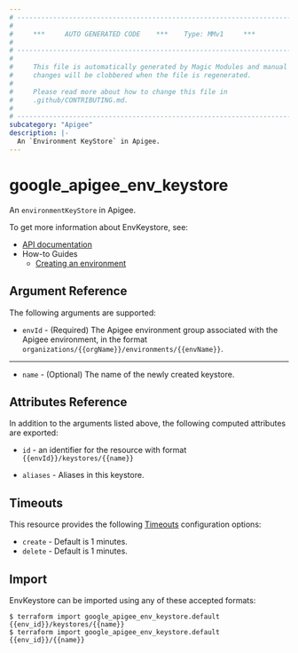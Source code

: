 ```yaml
---
# ----------------------------------------------------------------------------
#
#     ***     AUTO GENERATED CODE    ***    Type: MMv1     ***
#
# ----------------------------------------------------------------------------
#
#     This file is automatically generated by Magic Modules and manual
#     changes will be clobbered when the file is regenerated.
#
#     Please read more about how to change this file in
#     .github/CONTRIBUTING.md.
#
# ----------------------------------------------------------------------------
subcategory: "Apigee"
description: |-
  An `Environment KeyStore` in Apigee.
---
```


# google\_apigee\_env\_keystore

An `environmentKeyStore` in Apigee.

To get more information about EnvKeystore, see:

* [API documentation](https://cloud.google.com/apigee/docs/reference/apis/apigee/rest/v1/organizations.environments.keystores/create)
* How-to Guides
  * [Creating an environment](https://cloud.google.com/apigee/docs/api-platform/get-started/create-environment)

## Argument Reference

The following arguments are supported:

* `envId` -
  (Required)
  The Apigee environment group associated with the Apigee environment,
  in the format `organizations/{{orgName}}/environments/{{envName}}`.

***

* `name` -
  (Optional)
  The name of the newly created keystore.

## Attributes Reference

In addition to the arguments listed above, the following computed attributes are exported:

*   `id` - an identifier for the resource with format `{{envId}}/keystores/{{name}}`

*   `aliases` -
    Aliases in this keystore.

## Timeouts

This resource provides the following
[Timeouts](https://developer.hashicorp.com/terraform/plugin/sdkv2/resources/retries-and-customizable-timeouts) configuration options:

* `create` - Default is 1 minutes.
* `delete` - Default is 1 minutes.

## Import

EnvKeystore can be imported using any of these accepted formats:

```console
$ terraform import google_apigee_env_keystore.default {{env_id}}/keystores/{{name}}
$ terraform import google_apigee_env_keystore.default {{env_id}}/{{name}}
```
